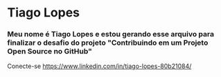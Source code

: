 # Tiago Lopes

### Meu nome é Tiago Lopes e estou gerando esse arquivo para finalizar o desafio do projeto "Contribuindo em um Projeto Open Source no GitHub"

Conecte-se https://www.linkedin.com/in/tiago-lopes-80b21084/